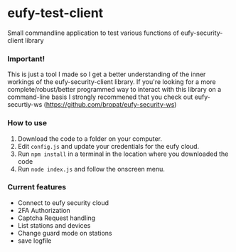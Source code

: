 # eufy-test-client
Small commandline application to test various functions of eufy-security-client library

### Important!

This is just a tool I made so I get a better understanding of the inner workings of the eufy-security-client library.
If you're looking for a more complete/robust/better programmed way to interact with this library on a command-line basis I strongly recommened that you check out eufy-securtiy-ws (https://github.com/bropat/eufy-security-ws)

### How to use

1. Download the code to a folder on your computer.
2. Edit `config.js` and update your credentials for the eufy cloud.
3. Run `npm install` in a terminal in the location where you downloaded the code
4. Run `node index.js` and follow the onscreen menu.

### Current features
- Connect to eufy security cloud
- 2FA Authorization
- Captcha Request handling
- List stations and devices
- Change guard mode on stations
- save logfile


